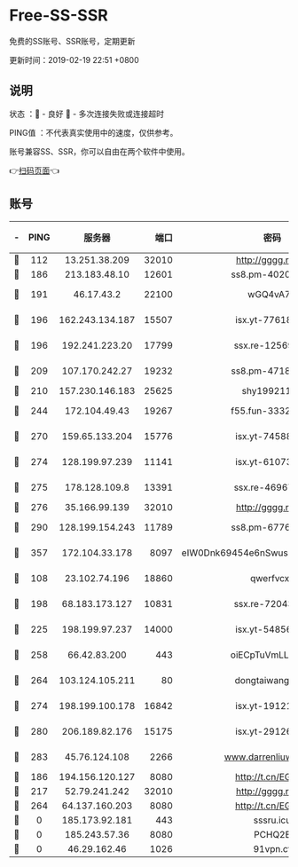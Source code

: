 # Free-SS-SSR

免费的SS账号、SSR账号，定期更新

更新时间：2019-02-19 22:51 +0800

## 说明

状态     ：🙂 - 良好 🙁 - 多次连接失败或连接超时

PING值   ：不代表真实使用中的速度，仅供参考。

账号兼容SS、SSR，你可以自由在两个软件中使用。

👉[扫码页面](https://liesauer.github.io/free-ss-ssr.github.io/)👈

## 账号

|-|PING|服务器|端口|密码|加密方式|区域|
|:----:|:----:|:-----:|-----:|:----:|:----:|:----:|
|🙂|112|13.251.38.209|32010|http://gggg.rocks|chacha20|SG|
|🙂|186|213.183.48.10|12601|ss8.pm-40202630|rc4-md5|RU|
|🙂|191|46.17.43.2|22100|wGQ4vA7D|aes-256-gcm|RU|
|🙂|196|162.243.134.187|15507|isx.yt-77618718|aes-256-cfb|US|
|🙂|196|192.241.223.20|17799|ssx.re-12569451|aes-256-cfb|US|
|🙂|209|107.170.242.27|19232|ss8.pm-47184551|aes-256-cfb|US|
|🙂|210|157.230.146.183|25625|shy19921124|rc4-md5|US|
|🙂|244|172.104.49.43|19267|f55.fun-33324216|aes-256-cfb|SG|
|🙂|270|159.65.133.204|15776|isx.yt-74588926|aes-256-cfb|SG|
|🙂|274|128.199.97.239|11141|isx.yt-61073883|aes-256-cfb|SG|
|🙂|275|178.128.109.8|13391|ssx.re-46967706|aes-256-cfb|SG|
|🙂|276|35.166.99.139|32010|http://gggg.rocks|chacha20|US|
|🙂|290|128.199.154.243|11789|ss8.pm-67760833|aes-256-cfb|SG|
|🙂|357|172.104.33.178|8097|eIW0Dnk69454e6nSwuspv9DmS201tQ0D|aes-256-cfb|SG|
|🙂|108|23.102.74.196|18860|qwerfvcxz|aes-256-gcm|JP|
|🙂|198|68.183.173.127|10831|ssx.re-72043236|aes-256-cfb|US|
|🙂|225|198.199.97.237|14000|isx.yt-54856932|aes-256-cfb|US|
|🙂|258|66.42.83.200|443|oiECpTuVmLLxk4Ts|aes-256-cfb|US|
|🙂|264|103.124.105.211|80|dongtaiwang.com|aes-256-cfb|US|
|🙂|274|198.199.100.178|16842|isx.yt-19121084|aes-256-cfb|US|
|🙂|280|206.189.82.176|15175|isx.yt-29126697|aes-256-cfb|SG|
|🙂|283|45.76.124.108|2266|www.darrenliuwei.com|aes-256-cfb|AU|
|🙁|186|194.156.120.127|8080|http://t.cn/EGJIyrl|rc4-md5|RU|
|🙁|217|52.79.241.242|32010|http://gggg.rocks|chacha20|KR|
|🙁|264|64.137.160.203|8080|http://t.cn/EGJIyrl|rc4-md5|CA|
|🙁|0|185.173.92.181|443|sssru.icu|rc4-md5|RU|
|🙁|0|185.243.57.36|8080|PCHQ2E|rc4-md5|US|
|🙁|0|46.29.162.46|1026|91vpn.cf|rc4-md5|RU|
